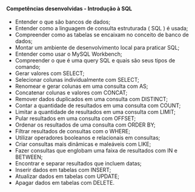 #### **Competências desenvolvidas - Introdução à SQL**

- Entender o que são bancos de dados;
- Entender como a linguagem de consulta estruturada ( SQL ) é usada;
- Compreender como as tabelas se encaixam no conceito de banco de dados;
- Montar um ambiente de desenvolvimento local para praticar SQL;
- Entender como usar o MySQL Workbench;
- Compreender o que é uma query SQL e quais são seus tipos de comando;
- Gerar valores com SELECT;
- Selecionar colunas individualmente com SELECT;
- Renomear e gerar colunas em uma consulta com AS;
- Concatenar colunas e valores com CONCAT;
- Remover dados duplicados em uma consulta com DISTINCT;
- Contar a quantidade de resultados em uma consulta com COUNT;
- Limitar a quantidade de resultados em uma consulta com LIMIT;
- Pular resultados em uma consulta com OFFSET;
- Ordenar os resultados de uma consulta com ORDER BY;
- Filtrar resultados de consultas com o WHERE;
- Utilizar operadores booleanos e relacionais em consultas;
- Criar consultas mais dinâmicas e maleáveis com LIKE;
- Fazer consultas que englobam uma faixa de resultados com IN e BETWEEN;
- Encontrar e separar resultados que incluem datas;
- Inserir dados em tabelas com INSERT;
- Atualizar dados em tabelas com UPDATE;
- Apagar dados em tabelas com DELETE.
